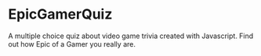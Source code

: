 # EpicGamerQuiz
A multiple choice quiz about video game trivia created with Javascript.
Find out how Epic of a Gamer you really are.
